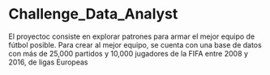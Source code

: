# Challenge_Data_Analyst

El proyectoc consiste en explorar patrones para armar el mejor equipo de fútbol posible. Para crear al mejor equipo, se cuenta con una base de datos con más de 25,000 partidos y 10,000 jugadores de la FIFA entre 2008 y 2016, de ligas Europeas
